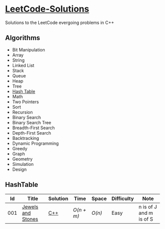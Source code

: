 # [LeetCode-Solutions](https://leetcode.com/problemset/algorithms/)

Solutions to the LeetCode evergoing problems in C++

## Algorithms
* Bit Manipulation
* Array
* String
* Linked List
* Stack
* Queue
* Heap
* Tree
* [Hash Table](https://github.com/architsingla13/LeetCode-Solutions#hashtable)
* Math
* Two Pointers
* Sort
* Recursion
* Binary Search
* Binary Search Tree
* Breadth-First Search
* Depth-First Search
* Backtracking
* Dynamic Programming
* Greedy
* Graph
* Geometry
* Simulation
* Design

## HashTable


|  Id  | Title           |  Solution       |  Time           | Space           | Difficulty    | Note|
|-----|---------------- | --------------- | --------------- | --------------- | ------------- |--------------|
|001| [Jewels and Stones](./Algorithms/HashTable/JewelsAndStones.cpp)      | [C++](./Algorithms/HashTable/JewelsAndStones.cpp)  | _O(n + m)_         | _O(n)_          | Easy         | n is of J and m is of S |